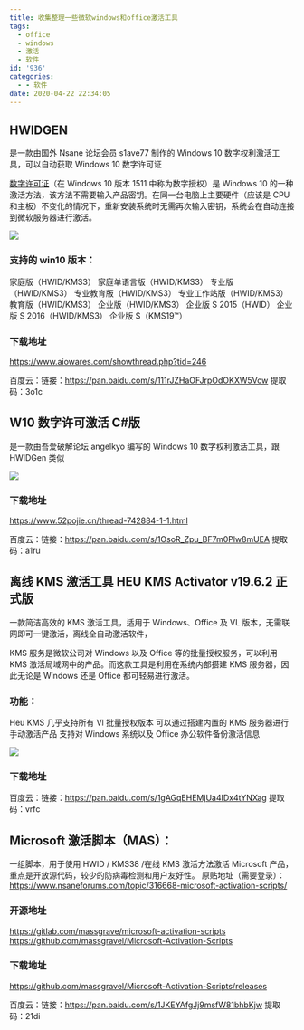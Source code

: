 ```yaml
---
title: 收集整理一些微软windows和office激活工具
tags:
  - office
  - windows
  - 激活
  - 软件
id: '936'
categories:
  - - 软件
date: 2020-04-22 22:34:05
---
```


## HWIDGEN

是一款由国外 Nsane 论坛会员 s1ave77 制作的 Windows 10 数字权利激活工具，可以自动获取 Windows 10 数字许可证

[数字许可证](https://support.microsoft.com/zh-cn/help/12440/windows-10-activate)（在 Windows 10 版本 1511 中称为数字授权）是 Windows 10 的一种激活方法，该方法不需要输入产品密钥。在同一台电脑上主要硬件（应该是 CPU 和主板）不变化的情况下，重新安装系统时无需再次输入密钥，系统会在自动连接到微软服务器进行激活。

![](https://wqdy.top/wp-content/uploads/2020/06/2020-06-26_15-01-26.png)

### 支持的 win10 版本：

家庭版（HWID/KMS3）
家庭单语言版（HWID/KMS3）
专业版（HWID/KMS3）
专业教育版（HWID/KMS3）
专业工作站版（HWID/KMS3）
教育版（HWID/KMS3）
企业版（HWID/KMS3）
企业版 S 2015（HWID）
企业版 S 2016（HWID/KMS3）
企业版 S（KMS19™）

### 下载地址

https://www.aiowares.com/showthread.php?tid=246

百度云：链接：https://pan.baidu.com/s/111rJZHaOFJrpOdOKXW5Vcw 提取码：3o1c

## W10 数字许可激活 C#版

是一款由吾爱破解论坛 angelkyo 编写的 Windows 10 数字权利激活工具，跟 HWIDGen 类似

![](https://wqdy.top/wp-content/uploads/2020/06/39C98453-5B81-4f53-B267-61F34260FAD2.png)

### 下载地址

https://www.52pojie.cn/thread-742884-1-1.html

百度云：链接：https://pan.baidu.com/s/1OsoR_Zpu_BF7m0Plw8mUEA 提取码：a1ru

## 离线 KMS 激活工具 HEU KMS Activator v19.6.2 正式版

一款简洁高效的 KMS 激活工具，适用于 Windows、Office 及 VL 版本，无需联网即可一键激活，离线全自动激活软件，

KMS 服务是微软公司对 Windows 以及 Office 等的批量授权服务，可以利用 KMS 激活局域网中的产品。而这款工具是利用在系统内部搭建 KMS 服务器，因此无论是 Windows 还是 Office 都可轻易进行激活。

### 功能：

Heu KMS 几乎支持所有 Vl 批量授权版本
可以通过搭建内置的 KMS 服务器进行手动激活产品
支持对 Windows 系统以及 Office 办公软件备份激活信息

![](https://wqdy.top/wp-content/uploads/2020/06/1FD9D914-1BE0-4b09-9327-E2A9E51B988D.png)

### 下载地址

百度云：链接：https://pan.baidu.com/s/1gAGqEHEMjUa4IDx4tYNXag 提取码：vrfc

## Microsoft 激活脚本（MAS）：

一组脚本，用于使用 HWID / KMS38 /在线 KMS 激活方法激活 Microsoft 产品，重点是开放源代码，较少的防病毒检测和用户友好性。
原贴地址（需要登录）：https://www.nsaneforums.com/topic/316668-microsoft-activation-scripts/

### 开源地址

https://gitlab.com/massgrave/microsoft-activation-scripts
https://github.com/massgravel/Microsoft-Activation-Scripts

### 下载地址

https://github.com/massgravel/Microsoft-Activation-Scripts/releases

百度云：链接：https://pan.baidu.com/s/1JKEYAfgJj9msfW81bhbKjw 提取码：21di
